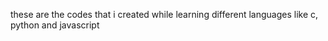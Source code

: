 these are the codes that i created while learning different languages like c, python and javascript
